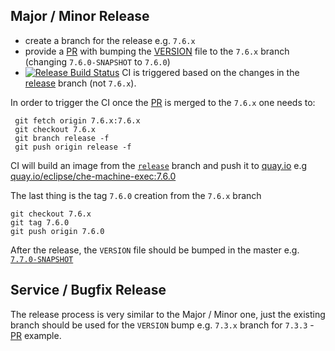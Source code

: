 ## Major / Minor Release

- create a branch for the release e.g. `7.6.x`
- provide a [PR](https://github.com/eclipse/che-machine-exec/pull/66) with bumping the [VERSION](https://github.com/eclipse/che-machine-exec/blob/master/VERSION) file to the `7.6.x` branch (changing `7.6.0-SNAPSHOT` to `7.6.0`)
- [![Release Build Status](https://ci.centos.org/buildStatus/icon?subject=release&job=devtools-che-machine-exec-release/)](https://ci.centos.org/job/devtools-che-machine-exec-release/) CI is triggered based on the changes in the [release](https://github.com/eclipse/che-machine-exec/tree/release) branch (not `7.6.x`).

In order to trigger the CI once the [PR](https://github.com/eclipse/che-machine-exec/pull/66) is merged to the `7.6.x` one needs to:

```
 git fetch origin 7.6.x:7.6.x
 git checkout 7.6.x
 git branch release -f 
 git push origin release -f
```

CI will build an image from the [`release`](https://github.com/eclipse/che-machine-exec/tree/release) branch and push it to [quay.io](https://quay.io/organization/eclipse) e.g [quay.io/eclipse/che-machine-exec:7.6.0](https://quay.io/repository/eclipse/che-machine-exec?tab=tags&tag=7.6.0)

The last thing is the tag `7.6.0` creation from the `7.6.x` branch

```
git checkout 7.6.x
git tag 7.6.0
git push origin 7.6.0
```

After the release, the `VERSION` file should be bumped in the master e.g. [`7.7.0-SNAPSHOT`](https://github.com/eclipse/che-machine-exec/pull/67)

## Service / Bugfix  Release

The release process is very similar to the Major / Minor one, just the existing branch should be used for the `VERSION` bump e.g. `7.3.x` branch for `7.3.3` - [PR](https://github.com/eclipse/che-machine-exec/pull/62) example.

